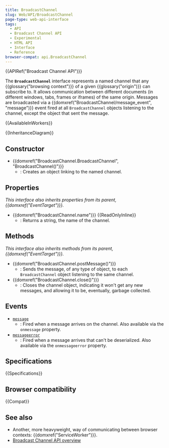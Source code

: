 ```yaml
---
title: BroadcastChannel
slug: Web/API/BroadcastChannel
page-type: web-api-interface
tags:
  - API
  - Broadcast Channel API
  - Experimental
  - HTML API
  - Interface
  - Reference
browser-compat: api.BroadcastChannel
---
```

{{APIRef("Broadcast Channel API")}}

The **`BroadcastChannel`** interface represents a named channel that any {{glossary("browsing context")}} of a given {{glossary("origin")}} can subscribe to. It allows communication between different documents (in different windows, tabs, frames or iframes) of the same origin. Messages are broadcasted via a {{domxref("BroadcastChannel/message_event", "message")}} event fired at all `BroadcastChannel` objects listening to the channel, except the object that sent the message.

{{AvailableInWorkers}}

{{InheritanceDiagram}}

## Constructor

- {{domxref("BroadcastChannel.BroadcastChannel", "BroadcastChannel()")}}
  - : Creates an object linking to the named channel.

## Properties

_This interface also inherits properties from its parent, {{domxref("EventTarget")}}._

- {{domxref("BroadcastChannel.name")}} {{ReadOnlyInline}}
  - : Returns a string, the name of the channel.

## Methods

_This interface also inherits methods from its parent, {{domxref("EventTarget")}}._

- {{domxref("BroadcastChannel.postMessage()")}}
  - : Sends the message, of any type of object, to each `BroadcastChannel` object listening to the same channel.
- {{domxref("BroadcastChannel.close()")}}
  - : Closes the channel object, indicating it won't get any new messages, and allowing it to be, eventually, garbage collected.

## Events

- [`message`](/en-US/docs/Web/API/BroadcastChannel/message_event)
  - : Fired when a message arrives on the channel.
    Also available via the `onmessage` property.
- [`messageerror`](/en-US/docs/Web/API/BroadcastChannel/messageerror_event)
  - : Fired when a message arrives that can't be deserialized.
    Also available via the `onmessageerror` property.

## Specifications

{{Specifications}}

## Browser compatibility

{{Compat}}

## See also

- Another, more heavyweight, way of communicating between browser contexts: {{domxref("ServiceWorker")}}.
- [Broadcast Channel API overview](/en-US/docs/Web/API/Broadcast_Channel_API)
